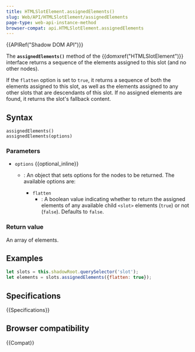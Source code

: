 ```yaml
---
title: HTMLSlotElement.assignedElements()
slug: Web/API/HTMLSlotElement/assignedElements
page-type: web-api-instance-method
browser-compat: api.HTMLSlotElement.assignedElements
---
```


{{APIRef("Shadow DOM API")}}

The **`assignedElements()`** method of the {{domxref("HTMLSlotElement")}}
interface returns a sequence of the elements assigned to this slot (and no
other nodes).

If the `flatten` option is set to `true`, it returns a sequence of both the elements assigned to this slot, as well as the elements assigned to any other slots that are descendants of this slot. If no assigned elements are found, it returns the slot's fallback content.

## Syntax

```js-nolint
assignedElements()
assignedElements(options)
```

### Parameters

- `options` {{optional_inline}}

  - : An object that sets options for the nodes to be returned. The available options are:

    - `flatten`
      - : A boolean value indicating whether to return the
        assigned elements of any available child `<slot>` elements
        (`true`) or not (`false`). Defaults to `false`.

### Return value

An array of elements.

## Examples

```js
let slots = this.shadowRoot.querySelector('slot');
let elements = slots.assignedElements({flatten: true});
```

## Specifications

{{Specifications}}

## Browser compatibility

{{Compat}}
